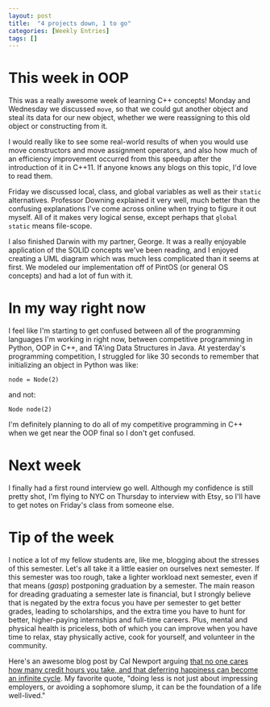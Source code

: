 ```yaml
---
layout: post
title:  "4 projects down, 1 to go"
categories: [Weekly Entries]
tags: []
---
```

# This week in OOP

This was a really awesome week of learning C++ concepts! Monday and Wednesday we discussed `move`, so that we could gut another object and steal its data for our new object, whether we were reassigning to this old object or constructing from it. 

I would really like to see some real-world results of when you would use move constructors and move assignment operators, and also how much of an efficiency improvement occurred from this speedup after the introduction of it in C++11. If anyone knows any blogs on this topic, I'd love to read them.

Friday we discussed local, class, and global variables as well as their `static` alternatives. Professor Downing explained it very well, much better than the confusing explanations I've come across online when trying to figure it out myself. All of it makes very logical sense, except perhaps that `global static` means file-scope.

I also finished Darwin with my partner, George. It was a really enjoyable application of the SOLID concepts we've been reading, and I enjoyed creating a UML diagram which was much less complicated than it seems at first. We modeled our implementation off of PintOS (or general OS concepts) and had a lot of fun with it.

# In my way right now

I feel like I'm starting to get confused between all of the programming languages I'm working in right now, between competitive programming in Python, OOP in C++, and TA'ing Data Structures in Java. At yesterday's programming competition, I struggled for like 30 seconds to remember that initializing an object in Python was like:

```
node = Node(2)
```

and not:
```
Node node(2)
```

I'm definitely planning to do all of my competitive programming in C++ when we get near the OOP final so I don't get confused.

# Next week

I finally had a first round interview go well. Although my confidence is still pretty shot, I'm flying to NYC on Thursday to interview with Etsy, so I'll have to get notes on Friday's class from someone else.

# Tip of the week

I notice a lot of my fellow students are, like me, blogging about the stresses of this semester. Let's all take it a little easier on ourselves next semester. If this semester was too rough, take a lighter workload next semester, even if that means (*gasp*) postponing graduation by a semester. The main reason for dreading graduating a semester late is financial, but I strongly believe that is negated by the extra focus you have per semester to get better grades, leading to scholarships, and the extra time you have to hunt for better, higher-paying internships and full-time careers. Plus, mental and physical health is priceless, both of which you can improve when you have time to relax, stay physically active, cook for yourself, and volunteer in the community.

Here's an awesome blog post by Cal Newport arguing [that no one cares how many credit hours you take, and that deferring happiness can become an infinite cycle](http://calnewport.com/blog/2010/09/27/how-double-majors-can-ruin-your-life-two-arguments-for-doing-less/). My favorite quote, "doing less is not just about impressing employers, or avoiding a sophomore slump, it can be the foundation of a life well-lived."
